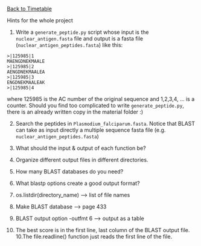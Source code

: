 <a href="https://github.com/ELIXIR-ITA-training/python_course"> Back to Timetable</a>

Hints for the whole project 

1. Write a `generate_peptide.py` script whose input is the `nuclear_antigen.fasta` file and output is a fasta file (`nuclear_antigen_peptides.fasta`) like this: 
```
>|125985|1
MAENGDNEKMAALE
>|125985|2
AENGDNEKMAALEA
>|125985|3
ENGDNEKMAALEAK
>|125985|4
```

where  125985 is the AC number of the original sequence and 1,2,3,4, ... is a counter. Should you find too complicated to write `generate_peptide.py`, there is an already written copy in the material folder  :) 

2.  Search the peptides in `Plasmodium_falciparum.fasta`. Notice that BLAST can take as input directly a multiple sequence fasta file (e.g. `nuclear_antigen_peptides.fasta`)


2. What should the input & output of each function be?
3. Organize different output files in different directories.
4. How many BLAST databases do you need?
5. What blastp options create a good output format?
6. os.listdir(directory_name) --> list of file names
7. Make BLAST database --> page 433
8. BLAST output option -outfmt 6 --> output as a table
9. The best score is in the first line, last column of the BLAST output file.
10.The file.readline() function just reads the first line of the file.
